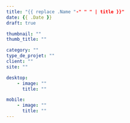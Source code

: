 ```yaml
---
title: "{{ replace .Name "-" " " | title }}"
date: {{ .Date }}
draft: true

thumbnail: ""
thumb_title: ""

category: ""
type_de_projet: ""
client: ""
site: ""

desktop: 
    - image: ""
      title: ""

mobile:
    - image: ""
      title: ""
---
```

